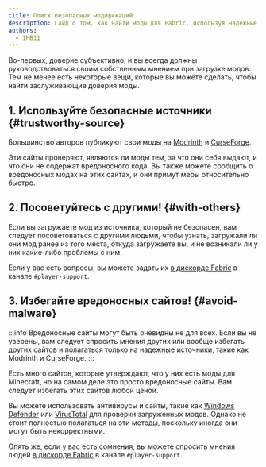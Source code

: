 ```yaml
---
title: Поиск безопасных модификаций
description: Гайд о том, как найти моды для Fabric, используя надежные источники.
authors:
  - IMB11
---
```


Во-первых, доверие субъективно, и вы всегда должны руководствоваться своим собственным мнением при загрузке модов. Тем не менее есть некоторые вещи, которые вы можете сделать, чтобы найти заслуживающие доверия моды.

## 1. Используйте безопасные источники {#trustworthy-source}

Большинство авторов публикуют свои моды на [Modrinth](https://modrinth.com/mods?g=categories:%27fabric%27) и [CurseForge](https://www.curseforge.com/minecraft/search?class=mc-mods\\\&gameVersionTypeId=4).

Эти сайты проверяют, являются ли моды тем, за что они себя выдают, и что они не содержат вредоносного кода. Вы также можете сообщить о вредоносных модах на этих сайтах, и они примут меры относительно быстро.

## 2. Посоветуйтесь с другими! {#with-others}

Если вы загружаете мод из источника, который не безопасен, вам следует посоветоваться с другими людьми, чтобы узнать, загружали ли они мод ранее из того места, откуда загружаете вы, и не возникали ли у них какие-либо проблемы с ним.

Если у вас есть вопросы, вы можете задать их [в дискорде Fabric](https://discord.gg/v6v4pMv) в канале `#player-support`.

## 3. Избегайте вредоносных сайтов! {#avoid-malware}

:::info
Вредоносные сайты могут быть очевидны не для всех. Если вы не уверены, вам следует спросить мнения других или вообще избегать других сайтов и полагаться только на надежные источники, такие как Modrinth и CurseForge.
:::

Есть много сайтов, которые утверждают, что у них есть моды для Minecraft, но на самом деле это просто вредоносные сайты. Вам следует избегать этих сайтов любой ценой.

Вы можете использовать антивирусы и сайты, такие как [Windows Defender](https://www.microsoft.com/en-us/windows/comprehensive-security) или [VirusTotal](https://www.virustotal.com/) для проверки загруженных модов. Однако не стоит полностью полагаться на эти методы, поскольку иногда они могут быть некорректными.

Опять же, если у вас есть сомнения, вы можете спросить мнения людей [в дискорде Fabric](https://discord.gg/v6v4pMv) в канале `#player-support`.
